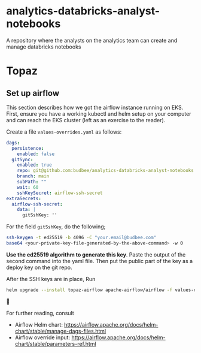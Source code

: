 # analytics-databricks-analyst-notebooks
A repository where the analysts on the analytics team can create and manage databricks notebooks

# Topaz

## Set up airflow
This section describes how we got the airflow instance running on EKS. First, ensure you have a working kubectl and helm setup on your computer and can reach the EKS cluster (left as an exercise to the reader).

Create a file `values-overrides.yaml` as follows:
```yaml
dags:
  persistence:
    enabled: false
  gitSync:
    enabled: true
    repo: git@github.com:budbee/analytics-databricks-analyst-notebooks.git
    branch: main
    subPath: ""
    wait: 60
    sshKeySecret: airflow-ssh-secret
extraSecrets:
  airflow-ssh-secret:
    data: |
      gitSshKey: ''
```

For the field `gitSshKey`, do the following;
```bash
ssh-keygen -t ed25519 -b 4096 -C "your.email@budbee.com"
base64 <your-private-key-file-generated-by-the-above-command> -w 0
```
**Use the ed25519 algorithm to generate this key**. Paste the output of the second command into the yaml file. Then put the public part of the key as a deploy key on the git repo.

After the SSH keys are in place, Run
```bash
helm upgrade --install topaz-airflow apache-airflow/airflow -f values-overrides.yaml
```

🎉

For further reading, consult
* Airflow Helm chart: https://airflow.apache.org/docs/helm-chart/stable/manage-dags-files.html
* Airflow override input: https://airflow.apache.org/docs/helm-chart/stable/parameters-ref.html

